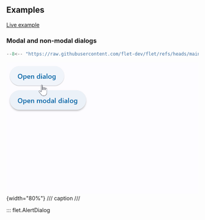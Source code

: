 ## Examples

[Live example](https://flet-controls-gallery.fly.dev/dialogs/alertdialog)

### Modal and non-modal dialogs

```python
--8<-- "https://raw.githubusercontent.com/flet-dev/flet/refs/heads/main/sdk/python/examples/controls/alert-dialog/modal-and-non-modal.py"
```

![modal-and-non-modal](https://raw.githubusercontent.com/flet-dev/flet/main/sdk/python/examples/controls/alert-dialog/media/modal-and-non-modal.gif){width="80%"}
/// caption
///

::: flet.AlertDialog
